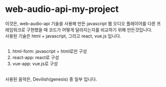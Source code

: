 # web-audio-api-my-project
이것은, web-audio-api 기술을 사용해 만든 javascript 웹 오디오 플레이어를 다른 프레임워크로 구현했을 때 코드가 어떻게 달라지는지를 비교하기 위해 만든것입니다.  
사용된 기술은 html + javascript, 그리고 react, vue.js 입니다.

##
1. html-form: javascript + html로만 구성
2. react-app: react로 구성
3. vue-app: vue.js로 구성

##
사용된 음악은, Devilish(genesis) 중 일부 입니다.
